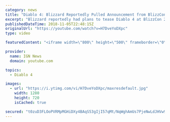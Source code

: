 ```yaml
---
category: news
title: "Diablo 4: Blizzard Reportedly Pulled Announcement from BlizzCon 2018 - IGN News"
excerpt: "Blizzard reportedly had plans to tease Diablo 4 at BlizzCon 2018, but pulled it at the last minute. Subscribe to the IGN News ..."
publishedDateTime: 2018-11-05T22:48:15Z
originalUrl: "https://youtube.com/watch?v=H7DveYoDXpc"
type: video

featuredContent: "<iframe width=\"800\" height=\"500\" frameborder=\"0\" src=\"https://www.youtube.com/embed/H7DveYoDXpc\" allow=\"accelerometer; autoplay; encrypted-media; gyroscope; picture-in-picture\" allowfullscreen></iframe>"

provider:
  name: IGN News
  domain: youtube.com

topics:
  - Diablo 4

images:
  - url: "https://i.ytimg.com/vi/H7DveYoDXpc/maxresdefault.jpg"
    width: 1280
    height: 720
    isCached: true

secured: "t0zuD3FLOoPVRMpMGHiDXy4BAqS53gIjI57qMt/NqWghAmUs7PjeNwLdJHVw9hkIxJ1v3ae9mOHAekpSA20z7o4z6sd64Hc7bECAzG3/WwhlH3I7KYTEOE2D/Tp4LsTnNT7Z/f/Q7WF7CZP9NeLjd9Pv2Wr+k/EWB2XuEX3NNDyINL7yp+mT6ctXOv2BXkuPjLtYbR5HmGL5Sn1+hNJ4nzcL3pFw/9XS+UGvMFgH4piHKVF3XnIiBzLIWH7woqb0u/AtS/3WgJCDVvMdR+wTbmj9oFHVrBrgaakYB0X8dzjtaAD+nAQpL0xRn06moIlD/ewnThpZb8KAiIu2T+12EIRm6fGfJOonkIYzhNFjq2K+6cw4A4NqUhoCY/jxgQhF3yDaUz7sofzMZKbQT5U5tSLG3pXIwujTcvx/TRsvUaVZ9KSdJVRxuzvVENWKE75Z;fAZftTTIddCj4nwYbe8j4g=="
---
```



